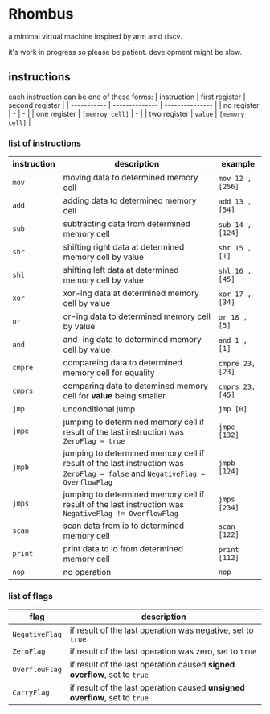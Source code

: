 # Rhombus
a minimal virtual machine inspired by arm amd riscv.

it's work in progress so please be patient. development might be slow.

## instructions

each instruction can be one of these forms:
| instruction | first register | second register |
| ----------- | -------------- | --------------- |
| no register | - | - |
| one register | `[memroy cell]` | - |
| two register | `value` | `[memory cell]` |

### list of instructions

| instruction | description | example |
| ----------- | ----------- | ------- |
| `mov` | moving data to determined memory cell | `mov 12 , [256]` |
| `add` | adding data to determined memory cell | `add 13 , [54]` |
| `sub` | subtracting data from determined memory cell | `sub 14 , [124]` |
| `shr` | shifting right data at determined memory cell by value | `shr 15 , [1]` |
| `shl` | shifting left data at determined memory cell by value | `shl 16 , [45]` |
| `xor` | xor-ing data at determined memory cell by value | `xor 17 , [34]` |
| `or` | or-ing data to determined memory cell by value | `or 18 , [5]` |
| `and` | and-ing data to determined memory cell by value | `and 1 , [1]` |
| `cmpre` | compareing data to determined memory cell for equality | `cmpre 23, [23]` |
| `cmprs` | comparing data to detemined memory cell for **value** being smaller | `cmprs 23, [45]` |
| `jmp` | unconditional jump | `jmp [0]` |
| `jmpe` | jumping to determined memory cell if result of the last instruction was `ZeroFlag = true` | `jmpe [132]` |
| `jmpb` | jumping to determined memory cell if result of the last instruction was `ZeroFlag = false` and `NegativeFlag = OverflowFlag` | `jmpb [124]` |
| `jmps` | jumping to determined memory cell if result of the last instruction was `NegativeFlag != OverflowFlag` | `jmps [234]` |
| `scan` | scan data from io to determined memory cell | `scan [122]` |
| `print` | print data to io from determined memory cell | `print [112]` |
| `nop` | no operation | `nop` |

### list of flags 

| flag | description |
| ---- | ----------- |
| `NegativeFlag` | if result of the last operation was negative, set to `true` |
| `ZeroFlag` | if result of the last operation was zero, set to `true` |
| `OverflowFlag` | if result of the last operation caused **signed overflow**, set to `true` |
| `CarryFlag` | if result of the last operation caused **unsigned overflow**, set to `true` |